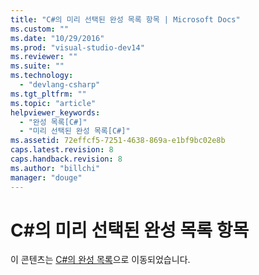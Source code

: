 ```yaml
---
title: "C#의 미리 선택된 완성 목록 항목 | Microsoft Docs"
ms.custom: ""
ms.date: "10/29/2016"
ms.prod: "visual-studio-dev14"
ms.reviewer: ""
ms.suite: ""
ms.technology: 
  - "devlang-csharp"
ms.tgt_pltfrm: ""
ms.topic: "article"
helpviewer_keywords: 
  - "완성 목록[C#]"
  - "미리 선택된 완성 목록[C#]"
ms.assetid: 72effcf5-7251-4638-869a-e1bf9bc02e8b
caps.latest.revision: 8
caps.handback.revision: 8
ms.author: "billchi"
manager: "douge"
---
```

# C#의 미리 선택된 완성 목록 항목
이 콘텐츠는 [C\#의 완성 목록](../misc/completion-lists-in-csharp.md)으로 이동되었습니다.